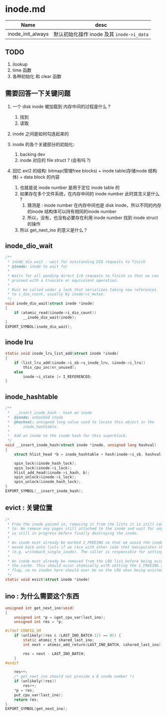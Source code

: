 # inode.md

| Name              | desc                                      |
|-------------------|-------------------------------------------|
| inode_init_always | 默认初始化操作 inode 及其 `inode->i_data` |

## TODO
1. ilookup
2. time 函数
3. 各种初始化 和 clear 函数

## 需要回答一下关键问题
1. 一个 disk inode 被加载到 内存中间的过程是什么 ?
    1. 找到
    2. 读取
2. inode 之间是如何勾连起来的
3. inode 的各个关键部分的初始化:
   1. backing dev
   2. inode 对应的 file struct ? (会有吗 ?)

4. 回忆 ext2 的结构: bitmap(管理free blocks) + inode table(存储inode 结构体) + data block 的内容
    1. 也就是说 inode number 是用于定位 inode table 的
    2. 如果存在多个文件系统，在内存中间的 inode number 此时其含义是什么 ?
        1. 猜测是 : inode number 在内存中间也是 disk inode，所以不同的内存的inode 结构体可以持有相同的inode number
        2. 所以，没有，也没有必要存在利用 inode number 找到 inode struct 的操作
    3. 所以 get_next_ino 的意义是什么 ?

## inode_dio_wait

```c
/**
 * inode_dio_wait - wait for outstanding DIO requests to finish
 * @inode: inode to wait for
 *
 * Waits for all pending direct I/O requests to finish so that we can
 * proceed with a truncate or equivalent operation.
 *
 * Must be called under a lock that serializes taking new references
 * to i_dio_count, usually by inode->i_mutex.
 */
void inode_dio_wait(struct inode *inode)
{
	if (atomic_read(&inode->i_dio_count))
		__inode_dio_wait(inode);
}
EXPORT_SYMBOL(inode_dio_wait);
```

## inode lru
```c
static void inode_lru_list_add(struct inode *inode)
{
	if (list_lru_add(&inode->i_sb->s_inode_lru, &inode->i_lru))
		this_cpu_inc(nr_unused);
	else
		inode->i_state |= I_REFERENCED;
}
```


## inode_hashtable 

```c
/**
 *	__insert_inode_hash - hash an inode
 *	@inode: unhashed inode
 *	@hashval: unsigned long value used to locate this object in the
 *		inode_hashtable.
 *
 *	Add an inode to the inode hash for this superblock.
 */
void __insert_inode_hash(struct inode *inode, unsigned long hashval)
{
	struct hlist_head *b = inode_hashtable + hash(inode->i_sb, hashval);

	spin_lock(&inode_hash_lock);
	spin_lock(&inode->i_lock);
	hlist_add_head(&inode->i_hash, b);
	spin_unlock(&inode->i_lock);
	spin_unlock(&inode_hash_lock);
}
EXPORT_SYMBOL(__insert_inode_hash);
```


## evict : 关键位置

```c
/*
 * Free the inode passed in, removing it from the lists it is still connected
 * to. We remove any pages still attached to the inode and wait for any IO that
 * is still in progress before finally destroying the inode.
 *
 * An inode must already be marked I_FREEING so that we avoid the inode being
 * moved back onto lists if we race with other code that manipulates the lists
 * (e.g. writeback_single_inode). The caller is responsible for setting this.
 *
 * An inode must already be removed from the LRU list before being evicted from
 * the cache. This should occur atomically with setting the I_FREEING state
 * flag, so no inodes here should ever be on the LRU when being evicted.
 */
static void evict(struct inode *inode)
```


## ino : 为什么需要这个东西

```c
unsigned int get_next_ino(void)
{
	unsigned int *p = &get_cpu_var(last_ino);
	unsigned int res = *p;

#ifdef CONFIG_SM
	if (unlikely((res & (LAST_INO_BATCH-1)) == 0)) {
		static atomic_t shared_last_ino;
		int next = atomic_add_return(LAST_INO_BATCH, &shared_last_ino);

		res = next - LAST_INO_BATCH;
	}
#endif

	res++;
	/* get_next_ino should not provide a 0 inode number */
	if (unlikely(!res))
		res++;
	*p = res;
	put_cpu_var(last_ino);
	return res;
}
EXPORT_SYMBOL(get_next_ino);
```

